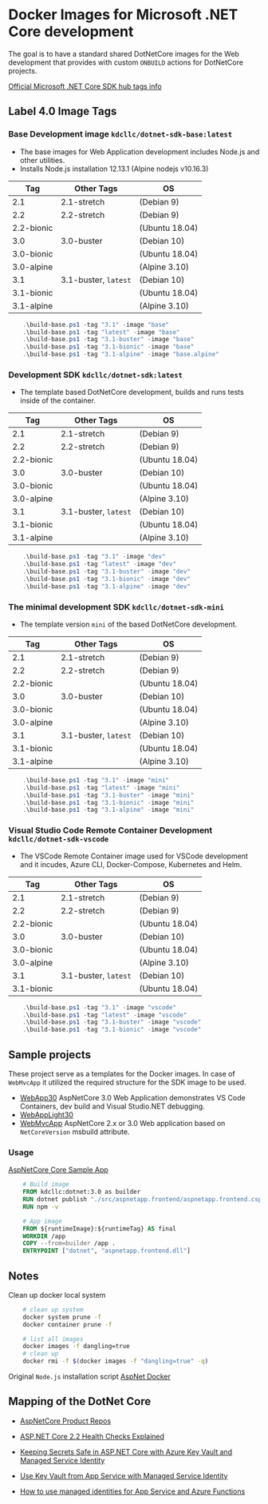 # Docker Images for Microsoft .NET Core development

The goal is to have a standard shared DotNetCore images for the Web development that provides with custom `ONBUILD` actions for DotNetCore projects.

[Official Microsoft .NET Core SDK hub tags info](https://hub.docker.com/_/microsoft-dotnet-core-sdk/)

## Label 4.0 Image Tags

### Base Development image `kdcllc/dotnet-sdk-base:latest`

- The base images for Web Application development includes Node.js and other utilities.
- Installs Node.js installation 12.13.1 (Alpine nodejs v10.16.3)

| Tag | Other Tags | OS |
| --- | ---|  ---|
| 2.1 | 2.1-stretch | (Debian 9) |
| 2.2 | 2.2-stretch | (Debian 9) |
| 2.2-bionic | | (Ubuntu 18.04) |
| 3.0 | 3.0-buster | (Debian 10) |
| 3.0-bionic | | (Ubuntu 18.04) |
| 3.0-alpine | | (Alpine 3.10) |
| 3.1 | 3.1-buster, `latest` | (Debian 10) |
| 3.1-bionic | | (Ubuntu 18.04) |
| 3.1-alpine | | (Alpine 3.10) |

```ps1
    .\build-base.ps1 -tag "3.1" -image "base"
    .\build-base.ps1 -tag "latest" -image "base"
    .\build-base.ps1 -tag "3.1-buster" -image "base"
    .\build-base.ps1 -tag "3.1-bionic" -image "base"
    .\build-base.ps1 -tag "3.1-alpine" -image "base.alpine"
```

### Development SDK `kdcllc/dotnet-sdk:latest`

- The template based DotNetCore development, builds and runs tests inside of the container.

| Tag | Other Tags | OS |
| --- | ---|  ---|
| 2.1 | 2.1-stretch | (Debian 9) |
| 2.2 | 2.2-stretch | (Debian 9) |
| 2.2-bionic | | (Ubuntu 18.04) |
| 3.0 | 3.0-buster | (Debian 10) |
| 3.0-bionic | | (Ubuntu 18.04) |
| 3.0-alpine | | (Alpine 3.10) |
| 3.1 | 3.1-buster, `latest` | (Debian 10) |
| 3.1-bionic | | (Ubuntu 18.04) |
| 3.1-alpine | | (Alpine 3.10) |

```ps1
    .\build-base.ps1 -tag "3.1" -image "dev"
    .\build-base.ps1 -tag "latest" -image "dev"
    .\build-base.ps1 -tag "3.1-buster" -image "dev"
    .\build-base.ps1 -tag "3.1-bionic" -image "dev"
    .\build-base.ps1 -tag "3.1-alpine" -image "dev"
```

### The minimal development SDK `kdcllc/dotnet-sdk-mini`

- The template version `mini` of the based DotNetCore development.

| Tag | Other Tags | OS |
| --- | ---|  ---|
| 2.1 | 2.1-stretch | (Debian 9) |
| 2.2 | 2.2-stretch | (Debian 9) |
| 2.2-bionic | | (Ubuntu 18.04) |
| 3.0 | 3.0-buster | (Debian 10) |
| 3.0-bionic | | (Ubuntu 18.04) |
| 3.0-alpine | | (Alpine 3.10) |
| 3.1 | 3.1-buster, `latest` | (Debian 10) |
| 3.1-bionic | | (Ubuntu 18.04) |
| 3.1-alpine | | (Alpine 3.10) |

```ps1
    .\build-base.ps1 -tag "3.1" -image "mini"
    .\build-base.ps1 -tag "latest" -image "mini"
    .\build-base.ps1 -tag "3.1-buster" -image "mini"
    .\build-base.ps1 -tag "3.1-bionic" -image "mini"
    .\build-base.ps1 -tag "3.1-alpine" -image "mini"
```

### Visual Studio Code Remote Container Development `kdcllc/dotnet-sdk-vscode`

- The VSCode Remote Container image used for VSCode development and it incudes, Azure CLI, Docker-Compose, Kubernetes and Helm.

| Tag | Other Tags | OS |
| --- | ---|  ---|
| 2.1 | 2.1-stretch | (Debian 9) |
| 2.2 | 2.2-stretch | (Debian 9) |
| 2.2-bionic | | (Ubuntu 18.04) |
| 3.0 | 3.0-buster | (Debian 10) |
| 3.0-bionic | | (Ubuntu 18.04) |
| 3.0-alpine | | (Alpine 3.10) |
| 3.1 | 3.1-buster, `latest` | (Debian 10) |
| 3.1-bionic | | (Ubuntu 18.04) |

```ps1
    .\build-base.ps1 -tag "3.1" -image "vscode"
    .\build-base.ps1 -tag "latest" -image "vscode"
    .\build-base.ps1 -tag "3.1-buster" -image "vscode"
    .\build-base.ps1 -tag "3.1-bionic" -image "vscode"
```

## Sample projects

These project serve as a templates for the Docker images. In case of `WebMvcApp` it utilized the required structure for the SDK image to be used.

- [WebApp30](./dotnet/samples/WebApp30/README.md) AspNetCore 3.0 Web Application demonstrates VS Code Containers, dev build and Visual Studio.NET debugging.
- [WebAppLight30](./dotnet/samples/WebAppLight30/README.md)
- [WebMvcApp](./dotnet/samples/WebMvcApp/README.md) AspNetCore 2.x or 3.0 Web application based on `NetCoreVersion` msbuild attribute.

### Usage

[AspNetCore Core Sample App](./dotnet/samples/aspnetappmvc/src/aspnetapp.frontend/Dockerfile)

```dockerfile
    # Build image
    FROM kdcllc:dotnet:3.0 as builder
    RUN dotnet publish "./src/aspnetapp.frontend/aspnetapp.frontend.csproj" -c Release -p:NetCoreVersion=${coreversion} -o /app
    RUN npm -v

    # App image
    FROM ${runtimeImage}:${runtimeTag} AS final
    WORKDIR /app
    COPY --from=builder /app .
    ENTRYPOINT ["dotnet", "aspnetapp.frontend.dll"]

```

## Notes

Clean up docker local system

```bash
    # clean up system
    docker system prune -f
    docker container prune -f

    # list all images
    docker images -f dangling=true
    # clean up
    docker rmi -f $(docker images -f "dangling=true" -q)
```

Original `Node.js` installation script [AspNet Docker](https://github.com/aspnet/aspnet-docker/issues/347#issuecomment-354316642)

## Mapping of the DotNet Core

- [AspNetCore Product Repos](https://github.com/topics/aspnet-product)

- [ASP.NET Core 2.2 Health Checks Explained](https://blog.elmah.io/asp-net-core-2-2-health-checks-explained/)

- [Keeping Secrets Safe in ASP.NET Core with Azure Key Vault and Managed Service Identity](https://anthonychu.ca/post/secrets-aspnet-core-key-vault-msi/)
- [Use Key Vault from App Service with Managed Service Identity](https://github.com/Azure-Samples/app-service-msi-keyvault-dotnet)
- [How to use managed identities for App Service and Azure Functions](https://docs.microsoft.com/en-us/azure/app-service/app-service-managed-service-identity)
